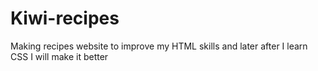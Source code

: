 # Kiwi-recipes

Making recipes website to improve my HTML skills
 and later after I learn CSS I will make it better
